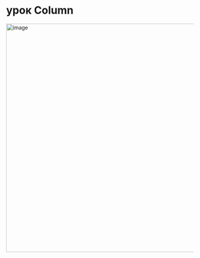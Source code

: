 # урок Column

<img width="615" alt="image" src="https://github.com/Arh-Eli/project_1/assets/145199743/0f2c8ff8-692c-4c7f-abaf-95c5ac836d83">



